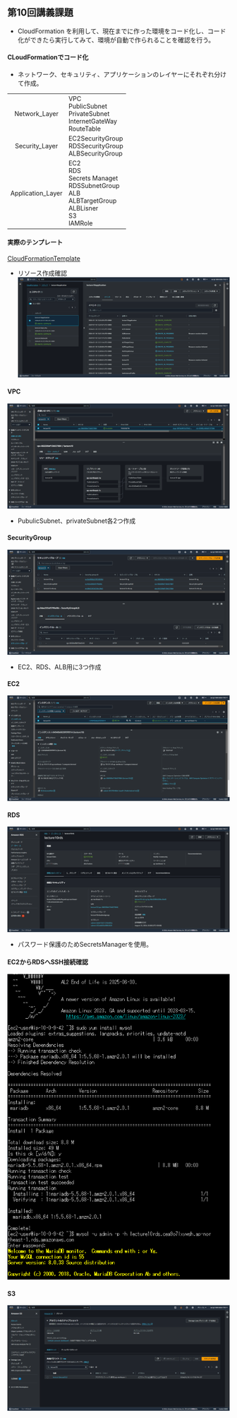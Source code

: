 ## 第10回講義課題
- CloudFormation を利用して、現在までに作った環境をコード化し、コード化ができたら実行してみて、環境が自動で作られることを確認を行う。

#### CLoudFormationでコード化
- ネットワーク、セキュリティ、アプリケーションのレイヤーにそれぞれ分けて作成。

|                                   |                                                                                                        | 
| :-------------------------------: | ------------------------------------------------------------------------------------------------------ | 
| Network_Layer             | VPC<br>PublicSubnet<br>PrivateSubnet<br>InternetGateWay<br>RouteTable                                  | 
| Security_Layer                | EC2SecurityGroup<br>RDSSecurityGroup<br>ALBSecurityGroup                                               | 
| Application_Layer | EC2<br>RDS<br>Secrets Managet<br>RDSSubnetGroup<br>ALB<br>ALBTargetGroup<br>ALBLisner<br>S3<br>IAMRole | 

#### 実際のテンプレート
[CloudFormationTemplate](https://github.com/murari-mura03/RaizeTech/tree/b251fcb773272abd6ce57e084ac8793990aa4f55/CloudFormation "Template")

- リソース作成確認
![CloudFormation](images10/CloudFormation.png)

#### VPC
![VPC](<images10/VPC Console .png>)
- PubulicSubnet、privateSubnet各2つ作成

#### SecurityGroup
![SecurityGroup](images10/SecurityGroups.png)
- EC2、RDS、ALB用に3つ作成

#### EC2
![EC2](images10/EC2.png)
#### RDS
![RDS](images10/RDS.png)
- パスワード保護のためSecretsManagerを使用。

#### EC2からRDSへSSH接続確認
![EC2-RDS](images10/connection.png)

#### S3
![S3](images10/s3.png)
